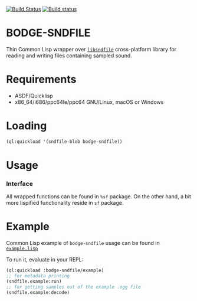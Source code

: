 [![Build Status](https://travis-ci.org/borodust/bodge-sndfile.svg)](https://travis-ci.org/borodust/bodge-sndfile) [![Build status](https://ci.appveyor.com/api/projects/status/5h2no6lt255dk0pe?svg=true)](https://ci.appveyor.com/project/borodust/bodge-sndfile)


# BODGE-SNDFILE

Thin Common Lisp wrapper over [`libsndfile`](http://www.mega-nerd.com/libsndfile/)
cross-platform library for reading and writing files containing sampled sound.

# Requirements

* ASDF/Quicklisp
* x86_64/i686/ppc64le/ppc64 GNU/Linux, macOS or Windows


# Loading
```lisp
(ql:quickload '(sndfile-blob bodge-sndfile))
```

# Usage

### Interface
All wrapped functions can be found in `%sf` package. On the other hand, a bit more lispified
functionality reside in `sf` package.


# Example
Common Lisp example of `bodge-sndfile` usage can be found in [`example.lisp`](example.lisp)

To run it, evaluate in your REPL:
```lisp
(ql:quickload :bodge-sndfile/example)
;; for metadata printing
(sndfile.example:run)
;; for getting samples out of the example .ogg file
(sndfile.example:decode)
```
